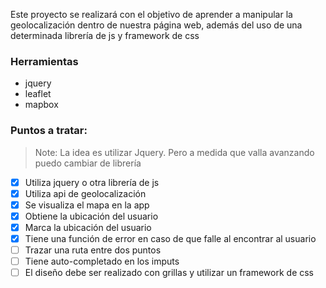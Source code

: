 Este proyecto se realizará con el objetivo de aprender a manipular la geolocalización dentro de nuestra página web, además del uso de una determinada librería de js y framework de css
### Herramientas
- jquery
- leaflet
- mapbox
### Puntos a tratar:
> Note: La idea es utilizar Jquery. Pero a medida que valla avanzando puedo cambiar de librería
> 
- [x] Utiliza jquery o otra librería de js
 - [x] Utiliza api de geolocalización
 - [x] Se visualiza el mapa en la app
 - [x] Obtiene la ubicación del usuario
 - [x] Marca la ubicación del usuario
 - [x] Tiene una función de error en caso de 	que falle al encontrar al usuario
 - [ ] Trazar una ruta entre dos puntos
 - [ ] Tiene auto-completado en los imputs
 - [ ] El diseño debe ser realizado con grillas y utilizar un framework de css